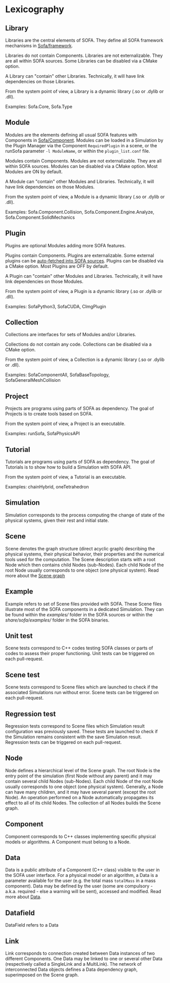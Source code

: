 # Lexicography

## Library
Libraries are the central elements of SOFA. They define all SOFA framework mechanisms in [Sofa/framework](https://github.com/sofa-framework/sofa/tree/master/Sofa/framework).

Libraries do not contain Components.
Libraries are not externalizable. They are all within SOFA sources.
Some Libraries can be disabled via a CMake option.

A Library can "contain" other Libraries. Technically, it will have link dependencies on those Libraries.

From the system point of view, a Library is a dynamic library (.so or .dylib or .dll).

Examples: Sofa.Core, Sofa.Type

## Module
Modules are the elements defining all usual SOFA features with Components in [Sofa/Component](https://github.com/sofa-framework/sofa/tree/master/Sofa/Component).
Modules can be loaded in a Simulation by the Plugin Manager via the Component `RequiredPlugin` in a scene, or the runSofa parameter `-l ModuleName`, or within the `plugin_list.conf` file.

Modules contain Components.
Modules are not externalizable. They are all within SOFA sources.
Modules can be disabled via a CMake option. Most Modules are ON by default.

A Module can "contain" other Modules and Libraries. Technically, it will have link dependencies on those Modules.

From the system point of view, a Module is a dynamic library (.so or .dylib or .dll).

Examples: Sofa.Component.Collision, Sofa.Component.Engine.Analyze, Sofa.Component.SolidMechanics

## Plugin
Plugins are optional Modules adding more SOFA features.

Plugins contain Components.
Plugins are externalizable. Some external plugins can be [auto-fetched into SOFA sources](../plugins/fetch-plugin-code-source/).
Plugins can be disabled via a CMake option. Most Plugins are OFF by default.

A Plugin can "contain" other Modules and Libraries. Technically, it will have link dependencies on those Modules.

From the system point of view, a Plugin is a dynamic library (.so or .dylib or .dll).

Examples: SofaPython3, SofaCUDA, CImgPlugin

## Collection
Collections are interfaces for sets of Modules and/or Libraries.

Collections do not contain any code.
Collections can be disabled via a CMake option.

From the system point of view, a Collection is a dynamic library (.so or .dylib or .dll).

Examples: SofaComponentAll, SofaBaseTopology, SofaGeneralMeshCollision

## Project
Projects are programs using parts of SOFA as dependency.
The goal of Projects is to create tools based on SOFA.

From the system point of view, a Project is an executable.

Examples: runSofa, SofaPhysicsAPI

## Tutorial
Tutorials are programs using parts of SOFA as dependency.
The goal of Tutorials is to show how to build a Simulation with SOFA API.

From the system point of view, a Tutorial is an executable.

Examples: chainHybrid, oneTetrahedron

## Simulation
Simulation corresponds to the process computing the change of state of the physical systems, given their rest and initial state.

## Scene
Scene denotes the graph structure (direct acyclic graph) describing the physical systems, their physical behavior, their properties and the numerical tools used for the computation. The Scene description starts with a root Node which then contains child Nodes (sub-Nodes). Each child Node of the root Node usually corresponds to one object (one physical system).
Read more about the [Scene graph](../simulation-principles/scene-graph/) 

## Example
Example refers to set of Scene files provided with SOFA. These Scene files illustrate most of the SOFA components in a dedicated Simulation. They can be found within the _examples/_ folder in the SOFA sources or within the _share/sofa/examples/_ folder in the SOFA binaries.


## Unit test
Scene tests correspond to C++ codes testing SOFA classes or parts of codes to assess their proper functioning.
Unit tests can be triggered on each pull-request.

## Scene test
Scene tests correspond to Scene files which are launched to check if the associated Simulations run without error.
Scene tests can be triggered on each pull-request.

## Regression test
Regression tests correspond to Scene files which Simulation result configuration was previously saved. These tests are launched to check if the Simulation remains consistent with the save Simulation result.
Regression tests can be triggered on each pull-request.


## Node
Node defines a hierarchical level of the Scene graph. The root Node is the entry point of the simulation (first Node without any parent) and it may contain several child Nodes (sub-Nodes). Each child Node of the root Node usually corresponds to one object (one physical system). Generally, a Node can have many children, and it may have several parent (except the root Node). An operation performed on a Node automatically propagates its effect to all of its child Nodes. The collection of all Nodes builds the Scene graph.

## Component
Component corresponds to C++ classes implementing specific physical models or algorithms. A Component must belong to a Node.

## Data
Data is a public attribute of a Component (C++ class) visible to the user in the SOFA user interface. For a physical model or an algorithm, a Data is a parameter available for the user (e.g. the total mass `totalMass` in a mass component). Data may be defined by the user (some are compulsory - a.k.a. required - else a warning will be sent), accessed and modified.
Read more about [Data](../simulation-principles/scene-graph/#data).

## Datafield
DataField refers to a Data

## Link
Link corresponds to connection created between Data instances of two different Components. One Data may be linked to one or several other Data (respectively called a SingleLink and a MultiLink). The network of interconnected Data objects defines a Data dependency graph, superimposed on the Scene graph.
